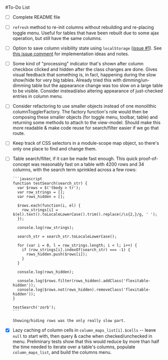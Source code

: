 #To-Do List

* [ ] Complete README file
* [ ] `refresh` method to re-init columns without rebuilding and re-placing
      toggle menu. Useful for tables that have been rebuilt due to some ajax
      operation, but still have the same columns.
* [ ] Option to save column visibility state using `localStorage` 
      ([issue #1](https://github.com/adammessinger/Flexitable/issues/1)). See
      [this issue comment](https://github.com/adammessinger/Flexitable/issues/1#issuecomment-187020897)
      for implementation ideas and notes.
* [ ] Some kind of "processing" indicator that's shown after column checkbox
      clicked and hidden after the class changes are done. Gives visual feedback
      that something is, in fact, happening during the slow show/hide for very
      big tables. Already tried this with dimming/un-dimming table but the
      appearance change was too slow on a large table to be visible. Consider 
      instead/also altering appearance of just-checked entries in column menu.
* [ ] Consider refactoring to use smaller objects instead of one monolithic 
      columnTogglerFactory. The factory function's role would then be composing
      these smaller objects (for toggle menu, toolbar, table) and returning some
      methods to attach to the view-model. Should make this more readable & make
      code reuse for search/filter easier if we go that route.
* [ ] Keep track of CSS selectors in a module-scope map object, so there's only
      one place to find and change them.
* [ ] Table search/filter, if it can be made fast enough. This quick proof-of-concept 
      was reasonably fast on a table with 4200 rows and 34 columns, with the search
      term sprinkled across a few rows:

      ```javascript
      function testSearch(search_str) {
        var $rows = $('tbody > tr');
        var row_strings = [];
        var rows_hidden = [];
      
        $rows.each(function(i, el) {
          row_strings[i] = $(el).text().toLocaleLowerCase().trim().replace(/\s{2,}/g, ' ');
        });
      
        console.log(row_strings);
      
        search_str = search_str.toLocaleLowerCase();
      
        for (var i = 0, l = row_strings.length; i < l; i++) {
          if (row_strings[i].indexOf(search_str) === -1) {
            rows_hidden.push($rows[i]);
          }
        }
      
        console.log(rows_hidden);
        
        console.log($rows.filter(rows_hidden).addClass('flexitable-hidden'));
        console.log($rows.not(rows_hidden).removeClass('flexitable-hidden'));
      }
      
      testSearch('zorb');
      ```

      Showing/hiding rows was the only really slow part.
* [x] Lazy caching of column cells in `column_maps_list[i].$cells` -- 
      leave `null` to start with, then query & cache when checked/unchecked in
      menu. Preliminary tests show that this would reduce by more than half the
      time needed to iterate over a table's columns, populate `column_maps_list`,
      and build the columns menu.
